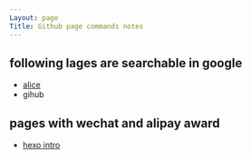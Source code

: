 ```yaml
---
Layout: page
Title: Github page commands notes
---
```

## following lages are searchable in google 

- [alice](http://byalice.github.io/2016/06/04/Build-Blog/)
- gihub

## pages with wechat and alipay award

- [hexo intro](http://blog.fens.me/hexo-blog-github/)
